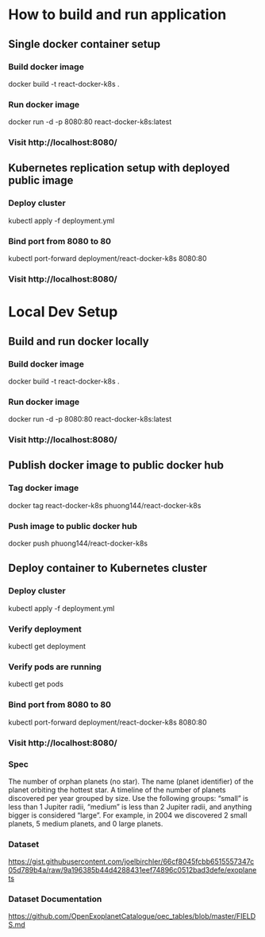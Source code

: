 # How to build and run application

## Single docker container setup

### Build docker image

docker build -t react-docker-k8s .

### Run docker image

docker run -d -p 8080:80 react-docker-k8s:latest

### Visit http://localhost:8080/

## Kubernetes replication setup with deployed public image

### Deploy cluster

kubectl apply -f deployment.yml

### Bind port from 8080 to 80

kubectl port-forward deployment/react-docker-k8s 8080:80

### Visit http://localhost:8080/

# Local Dev Setup

## Build and run docker locally

### Build docker image

docker build -t react-docker-k8s .

### Run docker image

docker run -d -p 8080:80 react-docker-k8s:latest

### Visit http://localhost:8080/

## Publish docker image to public docker hub

### Tag docker image

docker tag react-docker-k8s phuong144/react-docker-k8s

### Push image to public docker hub

docker push phuong144/react-docker-k8s

## Deploy container to Kubernetes cluster

### Deploy cluster

kubectl apply -f deployment.yml

### Verify deployment

kubectl get deployment

### Verify pods are running

kubectl get pods

### Bind port from 8080 to 80

kubectl port-forward deployment/react-docker-k8s 8080:80

### Visit http://localhost:8080/

### Spec

The number of orphan planets (no star).
The name (planet identifier) of the planet orbiting the hottest star.
A timeline of the number of planets discovered per year grouped by size. Use the following groups: “small” is less than 1 Jupiter radii, “medium” is less than 2 Jupiter radii, and anything bigger is considered “large”. For example, in 2004 we discovered 2 small planets, 5 medium planets, and 0 large planets.

### Dataset

https://gist.githubusercontent.com/joelbirchler/66cf8045fcbb6515557347c05d789b4a/raw/9a196385b44d4288431eef74896c0512bad3defe/exoplanets

### Dataset Documentation

https://github.com/OpenExoplanetCatalogue/oec_tables/blob/master/FIELDS.md